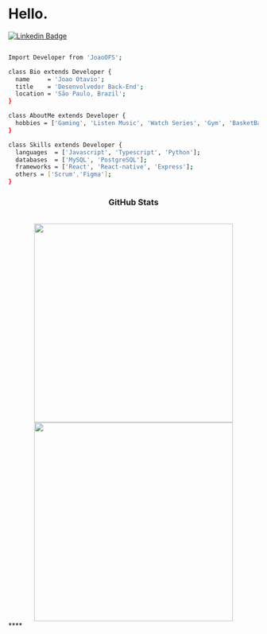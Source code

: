 # Hello.
[![Linkedin Badge](https://img.shields.io/badge/-LinkedIn-blue?style=&logo=LinkedIn&logoColor=white&link=https://www.linkedin.com/in/mario-lucca/)](www.linkedin.com/in/joão-otávio-ferraz-silva/)

```bash

Import Developer from 'JoaoOFS';

class Bio extends Developer {
  name     = 'Joao Otavio';
  title    = 'Desenvolvedor Back-End';
  location = 'São Paulo, Brazil';
}

class AboutMe extends Developer {
  hobbies = ['Gaming', 'Listen Music', 'Watch Series', 'Gym', 'BasketBall']; 
}

class Skills extends Developer {
  languages  = ['Javascript', 'Typescript', 'Python'];
  databases  = ['MySQL', 'PostgreSQL'];
  frameworks = ['React', 'React-native', 'Express'];
  others = ['Scrum','Figma'];
}

```

<h3 align="center"> GitHub Stats</h3><br>  <div align=center>   <img width="400" src="https://github-readme-stats.vercel.app/api?username=JoaoOFS&theme=tokyonight&show_icons=true&hide_border=true&count_private=true" />   <img width="400"  src="https://github-readme-streak-stats.herokuapp.com/?user=JoaoOFS&theme=tokyonight&hide_border=true" /> </div>****
